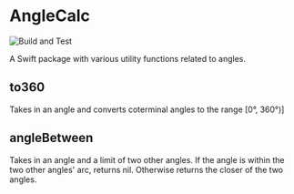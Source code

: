 # AngleCalc
![Build and Test](https://github.com/MattGeimer/AngleCalc/workflows/Build%20and%20Test/badge.svg)

A Swift package with various utility functions related to angles.

## to360
Takes in an angle and converts coterminal angles to the range \[0°, 360°)]

## angleBetween
Takes in an angle and a limit of two other angles. If the angle is within the two other angles' arc, returns nil. Otherwise returns the closer of the two angles.
